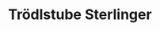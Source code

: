 ---
title: "Trödlstube Sterlinger"
url: /waidhofen-an-der-ybbs/troedlstube-sterlinger/
shop: Andenken
---